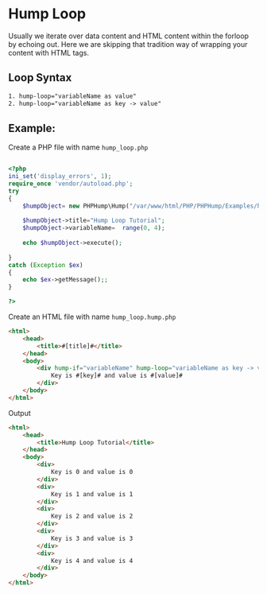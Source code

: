 # Hump Loop #

Usually we iterate over data content and HTML content within the forloop by echoing out. Here we are skipping that tradition way of wrapping your content with HTML tags.


## Loop Syntax ##

```HTML
1. hump-loop="variableName as value"
2. hump-loop="variableName as key -> value"
```


## Example: ##
Create a PHP file with name `hump_loop.php`

```php

<?php
ini_set('display_errors', 1);
require_once 'vendor/autoload.php';  
try
{
    $humpObject= new PHPHump\Hump("/var/www/html/PHP/PHPHump/Examples/hump_loop.hump.php");
    
    $humpObject->title="Hump Loop Tutorial";
    $humpObject->variableName=  range(0, 4);
    
    echo $humpObject->execute();
    
} 
catch (Exception $ex) 
{
    echo $ex->getMessage();;
}

?>
```


Create an HTML file with name `hump_loop.hump.php`
```HTML
<html>
    <head>
        <title>#[title]#</title>
    </head>
    <body>
        <div hump-if="variableName" hump-loop="variableName as key -> value">
            Key is #[key]# and value is #[value]#
        </div>
    </body>
</html>
```

Output

```HTML
<html>
    <head>
        <title>Hump Loop Tutorial</title>
    </head>
    <body>
        <div>
            Key is 0 and value is 0
        </div>
        <div>
            Key is 1 and value is 1
        </div>
        <div>
            Key is 2 and value is 2
        </div>
        <div>
            Key is 3 and value is 3
        </div>
        <div>
            Key is 4 and value is 4
        </div>
    </body>
</html>
```
